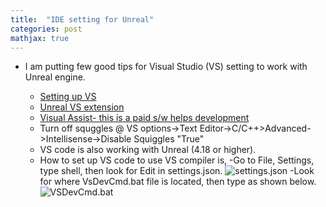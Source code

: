 ```yaml
---
title:  "IDE setting for Unreal"
categories: post
mathjax: true
---
```

- I am putting few good tips for Visual Studio (VS) setting to work with Unreal engine. 

   - [Setting up VS](https://docs.unrealengine.com/en-US/Programming/Development/VisualStudioSetup/index.html)
   - [Unreal VS extension](https://docs.unrealengine.com/en-US/Programming/Development/VisualStudioSetup/UnrealVS/index.html)
   - [Visual Assist- this is a paid s/w helps development](https://www.wholetomato.com/)
   - Turn off squggles @ VS options->Text Editor->C/C++>Advanced->Intellisense->Disable Squiggles "True"
   - VS code is also working with Unreal (4.18 or higher). 
   - How to set up VS code to use VS compiler is, 
     -Go to File, Settings, type shell, then look for Edit in settings.json. 
   ![settings.json](https://github.com/SeokLeeUS/seokleeus.github.io/raw/master/_images/_VS/settings_VS_Code.png)
     -Look for where VsDevCmd.bat file is located, then type as shown below. 
   ![VSDevCmd.bat](https://github.com/SeokLeeUS/seokleeus.github.io/raw/master/_images/_VS/VsDevCmd.png)
   
   
   
